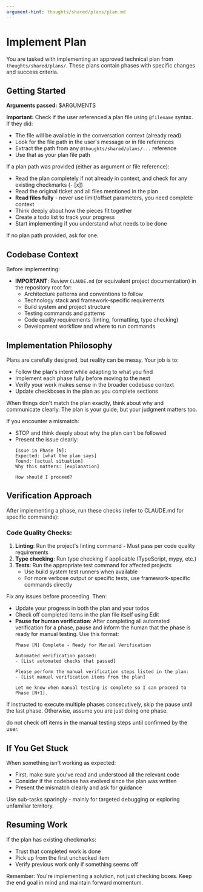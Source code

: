 ```yaml
---
argument-hint: thoughts/shared/plans/plan.md
---
```


# Implement Plan

You are tasked with implementing an approved technical plan from `thoughts/shared/plans/`. These plans contain phases with specific changes and success criteria.

## Getting Started

**Arguments passed:** $ARGUMENTS

**Important:** Check if the user referenced a plan file using `@filename` syntax. If they did:
- The file will be available in the conversation context (already read)
- Look for the file path in the user's message or in file references
- Extract the path from any `@thoughts/shared/plans/...` reference
- Use that as your plan file path

If a plan path was provided (either as argument or file reference):
- Read the plan completely if not already in context, and check for any existing checkmarks (- [x])
- Read the original ticket and all files mentioned in the plan
- **Read files fully** - never use limit/offset parameters, you need complete context
- Think deeply about how the pieces fit together
- Create a todo list to track your progress
- Start implementing if you understand what needs to be done

If no plan path provided, ask for one.

## Codebase Context

Before implementing:
- **IMPORTANT**: Review `CLAUDE.md` (or equivalent project documentation) in the repository root for:
  - Architecture patterns and conventions to follow
  - Technology stack and framework-specific requirements
  - Build system and project structure
  - Testing commands and patterns
  - Code quality requirements (linting, formatting, type checking)
  - Development workflow and where to run commands

## Implementation Philosophy
  
Plans are carefully designed, but reality can be messy. Your job is to:
- Follow the plan's intent while adapting to what you find
- Implement each phase fully before moving to the next
- Verify your work makes sense in the broader codebase context
- Update checkboxes in the plan as you complete sections

When things don't match the plan exactly, think about why and communicate clearly. The plan is your guide, but your judgment matters too.

If you encounter a mismatch:
- STOP and think deeply about why the plan can't be followed
- Present the issue clearly:
  ```
  Issue in Phase [N]:
  Expected: [what the plan says]
  Found: [actual situation]
  Why this matters: [explanation]

  How should I proceed?
  ```

## Verification Approach

After implementing a phase, run these checks (refer to CLAUDE.md for specific commands):

### Code Quality Checks:
1. **Linting**: Run the project's linting command - Must pass per code quality requirements
2. **Type checking**: Run type checking if applicable (TypeScript, mypy, etc.)
3. **Tests**: Run the appropriate test command for affected projects
   - Use build system test runners when available
   - For more verbose output or specific tests, use framework-specific commands directly

Fix any issues before proceeding. Then:
- Update your progress in both the plan and your todos
- Check off completed items in the plan file itself using Edit
- **Pause for human verification**: After completing all automated verification for a phase, pause and inform the human that the phase is ready for manual testing. Use this format:
  ```
  Phase [N] Complete - Ready for Manual Verification

  Automated verification passed:
  - [List automated checks that passed]

  Please perform the manual verification steps listed in the plan:
  - [List manual verification items from the plan]

  Let me know when manual testing is complete so I can proceed to Phase [N+1].
  ```

If instructed to execute multiple phases consecutively, skip the pause until the last phase. Otherwise, assume you are just doing one phase.

do not check off items in the manual testing steps until confirmed by the user.


## If You Get Stuck

When something isn't working as expected:
- First, make sure you've read and understood all the relevant code
- Consider if the codebase has evolved since the plan was written
- Present the mismatch clearly and ask for guidance

Use sub-tasks sparingly - mainly for targeted debugging or exploring unfamiliar territory.

## Resuming Work

If the plan has existing checkmarks:
- Trust that completed work is done
- Pick up from the first unchecked item
- Verify previous work only if something seems off

Remember: You're implementing a solution, not just checking boxes. Keep the end goal in mind and maintain forward momentum.
